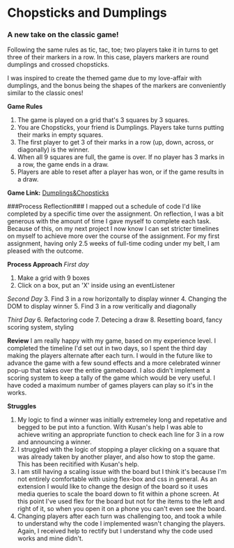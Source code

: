 # Chopsticks and Dumplings
### A new take on the classic game!
Following the same rules as tic, tac, toe; two players take it in turns to get three of their markers in a row. In this case, players markers are round dumplings and crossed chopsticks.

I was inspired to create the themed game due to my love-affair with dumplings, and the bonus being the shapes of the markers are conveniently similar to the classic ones!

**Game Rules**
1. The game is played on a grid that's 3 squares by 3 squares.
2. You are Chopsticks, your friend is Dumplings. Players take turns putting their marks in empty squares.
3. The first player to get 3 of their marks in a row (up, down, across, or diagonally) is the winner.
4. When all 9 squares are full, the game is over. If no player has 3 marks in a row, the game ends in a draw.
5. Players are able to reset after a player has won, or if the game results in a draw.

**Game Link:** [Dumplings&Chopsticks]( https://razbag18.github.io/tictactoe/)

###Process Reflection###
I mapped out a schedule of code I'd like completed by a specific time over the assignment. On reflection, I was a bit generous with the amount of time I gave myself to complete each task. Because of this, on my next project I now know I can set stricter timelines on myself to achieve more over the course of the assignment. 
For my first assignment, having only 2.5 weeks of full-time coding under my belt, I am pleased with the outcome. 

**Process Approach**
*First day* 
1. Make a grid with 9 boxes
2. Click on a box, put an 'X' inside using an eventListener

*Second Day*
3. Find 3 in a row horizontally to display winner
4. Changing the DOM to display winner
5. Find 3 in a row veritically and diagonally

*Third Day*
6. Refactoring code
7. Detecing a draw
8. Resetting board, fancy scoring system, styling

**Review**
I am really happy with my game, based on my experience level. I completed the timeline I'd set out in two days, so I spent the third day making the players alternate after each turn. I would in the future like to advance the game with a few sound effects and a more celebrated winner pop-up that takes over the entire gameboard. I also didn't implement a scoring system to keep a tally of the game which would be very useful. I have coded a maximum number of games players can play so it's in the works. 


**Struggles**
1. My logic to find a winner was initially extremeley long and repetative and begged to be put into a function. With Kusan's help I was able to achieve writing an appropriate function to check each line for 3 in a row and announcing a winner.
2. I struggled with the logic of stopping a player clicking on a square that was already taken by another player, and also how to stop the game. This has been recitified with Kusan's help.
3. I am still having a scaling issue with the board but I think it's because I'm not entirely comfortable with using flex-box and css in general. As an extension I would like to change the design of the board so it uses media queries to scale the board down to fit within a phone screen. At this point I've used flex for the board but not for the items to the left and right of it, so when you open it on a phone you can't even see the board. 
4. Changing players after each turn was challenging too, and took a while to understand why the code I implemented wasn't changing the players. Again, I received help to rectify but I understand why the code used works and mine didn't.

